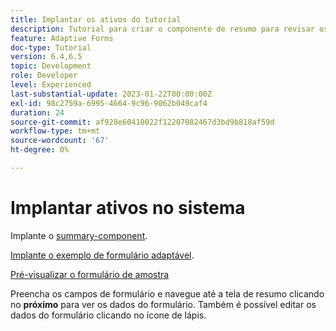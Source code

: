 ```yaml
---
title: Implantar os ativos do tutorial
description: Tutorial para criar o componente de resumo para revisar os dados do formulário antes do envio.
feature: Adaptive Forms
doc-type: Tutorial
version: 6.4,6.5
topic: Development
role: Developer
level: Experienced
last-substantial-update: 2023-01-22T00:00:00Z
exl-id: 98c2759a-6995-4664-9c96-9062b049caf4
duration: 24
source-git-commit: af928e60410022f12207082467d3bd9b818af59d
workflow-type: tm+mt
source-wordcount: '67'
ht-degree: 0%

---
```


# Implantar ativos no sistema

Implante o [summary-component](assets/summarize-component.zip).

[Implante o exemplo de formulário adaptável](assets/sample-adaptive-form.zip).

[Pré-visualizar o formulário de amostra](http://localhost:4502/content/dam/formsanddocuments/testsummary/jcr:content?wcmmode=disabled)

Preencha os campos de formulário e navegue até a tela de resumo clicando no **próximo** para ver os dados do formulário. Também é possível editar os dados do formulário clicando no ícone de lápis.
